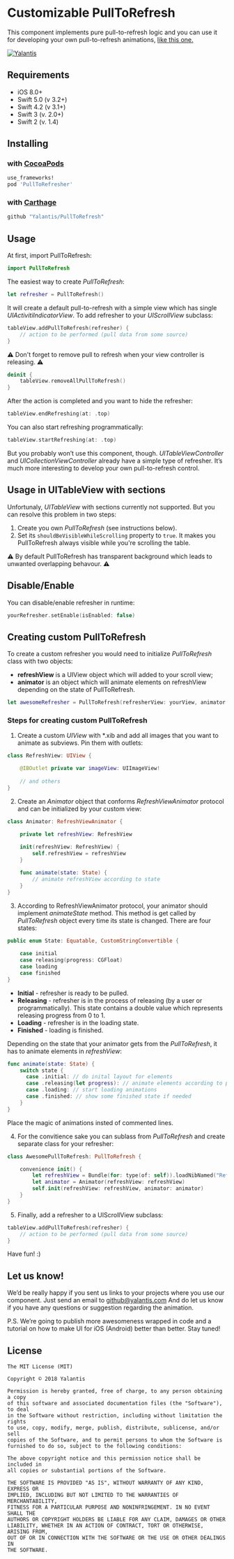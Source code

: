 # Customizable PullToRefresh

This component implements pure pull-to-refresh logic and you can use it for developing your own pull-to-refresh animations, [like this one.](https://github.com/Yalantis/PullToMakeSoup)

[![Yalantis](https://raw.githubusercontent.com/Yalantis/PullToRefresh/develop/PullToRefreshDemo/Resources/badge_dark.png)](https://yalantis.com/?utm_source=github)

## Requirements

- iOS 8.0+
- Swift 5.0 (v 3.2+)
- Swift 4.2 (v 3.1+)
- Swift 3 (v. 2.0+)
- Swift 2 (v. 1.4)

## Installing

### with [CocoaPods](https://cocoapods.org)
```ruby
use_frameworks!
pod 'PullToRefresher'
```
### with [Carthage](https://github.com/Carthage/Carthage)
```ruby
github "Yalantis/PullToRefresh"
```

## Usage

At first, import PullToRefresh:

```swift
import PullToRefresh
```

The easiest way to create *PullToRefresh*:

```swift
let refresher = PullToRefresh()
```

It will create a default pull-to-refresh with a simple view which has single *UIActivitiIndicatorView*. To add refresher to your *UIScrollView* subclass:

```swift
tableView.addPullToRefresh(refresher) {
    // action to be performed (pull data from some source)
}
```

⚠️ Don't forget to remove pull to refresh when your view controller is releasing. ⚠️

```swift
deinit {
    tableView.removeAllPullToRefresh()
}
```

After the action is completed and you want to hide the refresher:

```swift
tableView.endRefreshing(at: .top)
```

You can also start refreshing programmatically:

```swift
tableView.startRefreshing(at: .top)
```

But you probably won’t use this component, though. *UITableViewController* and *UICollectionViewController* already have a simple type of refresher.
It’s much more interesting to develop your own pull-to-refresh control.

## Usage in UITableView with sections

Unfortunaly, *UITableView* with sections currently not supported. But you can resolve this problem in two steps:
1) Create you own *PullToRefresh* (see instructions below).
2) Set its ```shouldBeVisibleWhileScrolling``` property to ```true```. It makes you PullToRefresh always visible while you're scrolling the table. 

⚠️ By default PullToRefresh has transparent background which leads to unwanted overlapping behavour. ⚠️

## Disable/Enable

You can disable/enable refresher in runtime:

```Swift
yourRefresher.setEnable(isEnabled: false)
```

## Creating custom PullToRefresh

To create a custom refresher you would need to initialize *PullToRefresh* class with two objects:

- **refreshView** is a UIView object which will added to your scroll view;
- **animator** is an object which will animate elements on refreshView depending on the state of PullToRefresh.

```swift
let awesomeRefresher = PullToRefresh(refresherView: yourView, animator: yourAnimator)
```

### Steps for creating custom PullToRefresh

1) Create a custom *UIView* with *.xib and add all images that you want to animate as subviews. Pin them with outlets:

```swift
class RefreshView: UIView {

    @IBOutlet private var imageView: UIImageView!
  
    // and others
}
```

2) Create an *Animator* object that conforms *RefreshViewAnimator* protocol and can be initialized by your custom view:

```swift
class Animator: RefreshViewAnimator {

    private let refreshView: RefreshView
    
    init(refreshView: RefreshView) {
        self.refreshView = refreshView
    }

    func animate(state: State) {
        // animate refreshView according to state
    }
}
```

3) According to RefreshViewAnimator protocol, your animator should implement *animateState* method. This method is get called by *PullToRefresh* object every time its state is changed. There are four states:

```swift
public enum State: Equatable, CustomStringConvertible {
    
    case initial
    case releasing(progress: CGFloat)
    case loading
    case finished
}
```

- **Initial** - refresher is ready to be pulled.
- **Releasing** - refresher is in the process of releasing (by a user or programmatically). This state contains a double value which represents releasing progress from 0 to 1.
- **Loading** - refresher is in the loading state.
- **Finished** - loading is finished.

Depending on the state that your animator gets from the *PullToRefresh*, it has to animate elements in *refreshView*:

```swift
func animate(state: State) {
    switch state {
      case .initial: // do inital layout for elements
      case .releasing(let progress): // animate elements according to progress
      case .loading: // start loading animations
      case .finished: // show some finished state if needed
    }
}
```

Place the magic of animations insted of commented lines.

4) For the convitience sake you can sublass from *PullToRefresh* and create separate class for your refresher:

```swift
class AwesomePullToRefresh: PullToRefresh {

    convenience init() {
        let refreshView = Bundle(for: type(of: self)).loadNibNamed("RefreshView", owner: nil, options: nil)!.first as! RefreshView
        let animator = Animator(refreshView: refreshView)
        self.init(refreshView: refreshView, animator: animator)
    }
}
```

5) Finally, add a refresher to a UIScrollView subclass:

```swift
tableView.addPullToRefresh(refresher) {
    // action to be performed (pull data from some source)
}
```

Have fun! :)

## Let us know!

We’d be really happy if you sent us links to your projects where you use our component. Just send an email to github@yalantis.com And do let us know if you have any questions or suggestion regarding the animation. 

P.S. We’re going to publish more awesomeness wrapped in code and a tutorial on how to make UI for iOS (Android) better than better. Stay tuned!


## License

	The MIT License (MIT)

	Copyright © 2018 Yalantis

	Permission is hereby granted, free of charge, to any person obtaining a copy
	of this software and associated documentation files (the "Software"), to deal
	in the Software without restriction, including without limitation the rights
	to use, copy, modify, merge, publish, distribute, sublicense, and/or sell
	copies of the Software, and to permit persons to whom the Software is
	furnished to do so, subject to the following conditions:

	The above copyright notice and this permission notice shall be included in
	all copies or substantial portions of the Software.

	THE SOFTWARE IS PROVIDED "AS IS", WITHOUT WARRANTY OF ANY KIND, EXPRESS OR
	IMPLIED, INCLUDING BUT NOT LIMITED TO THE WARRANTIES OF MERCHANTABILITY,
	FITNESS FOR A PARTICULAR PURPOSE AND NONINFRINGEMENT. IN NO EVENT SHALL THE
	AUTHORS OR COPYRIGHT HOLDERS BE LIABLE FOR ANY CLAIM, DAMAGES OR OTHER
	LIABILITY, WHETHER IN AN ACTION OF CONTRACT, TORT OR OTHERWISE, ARISING FROM,
	OUT OF OR IN CONNECTION WITH THE SOFTWARE OR THE USE OR OTHER DEALINGS IN
	THE SOFTWARE.


